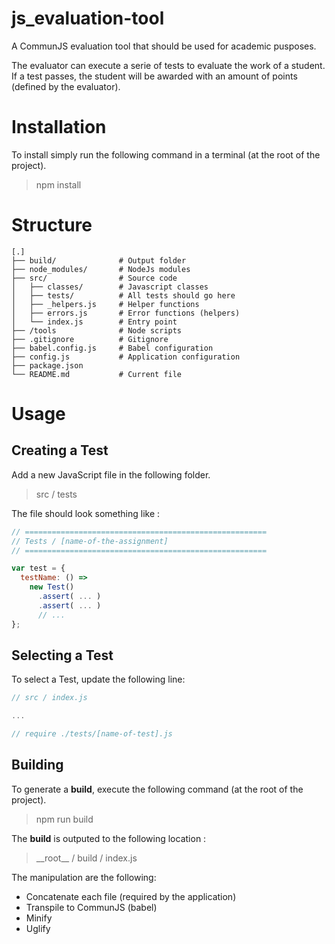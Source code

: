 # js_evaluation-tool

A CommunJS evaluation tool that should be used for academic pusposes.

The evaluator can execute a serie of tests to evaluate the work of a student. If a test passes, the student will be awarded with an amount of points (defined by the evaluator).

# Installation

To install simply run the following command in
a terminal (at the root of the project).

> npm install

# Structure

```
[.]
├── build/              # Output folder
├── node_modules/       # NodeJs modules
├── src/                # Source code
│   ├── classes/        # Javascript classes
│   ├── tests/          # All tests should go here
│   ├── _helpers.js     # Helper functions
│   ├── errors.js       # Error functions (helpers)
│   └── index.js        # Entry point
├── /tools              # Node scripts
├── .gitignore          # Gitignore
├── babel.config.js     # Babel configuration
├── config.js           # Application configuration
├── package.json
└── README.md           # Current file
```

# Usage

## Creating a Test

Add a new JavaScript file in the following folder.

> src / tests

The file should look something like :

```js
// ======================================================
// Tests / [name-of-the-assignment]
// ======================================================

var test = {
  testName: () =>
    new Test()
      .assert( ... )
      .assert( ... )
      // ...
};
```

## Selecting a Test

To select a Test, update the following line:

```js
// src / index.js

...

// require ./tests/[name-of-test].js
```

## Building

To generate a **build**, execute the following command (at the root of the project).

> npm run build

The **build** is outputed to the following location :

> \_\_root\_\_ / build / index.js

The manipulation are the following:

- Concatenate each file (required by the application)
- Transpile to CommunJS (babel)
- Minify
- Uglify
